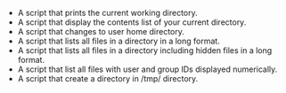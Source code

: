 - A script that prints the current working directory.
- A script that display the contents list of your current directory.
- A script that changes to user home directory.
- A script that lists all files in a directory in a long format.
- A script that lists all files in a directory including hidden files in a long format.
- A script that list all files with user and group IDs displayed numerically.
- A script that create a directory in /tmp/ directory.
